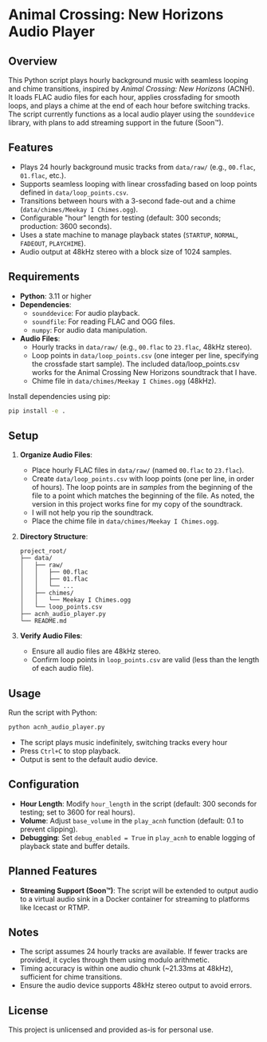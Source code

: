 # Animal Crossing: New Horizons Audio Player

## Overview

This Python script plays hourly background music with seamless looping and chime transitions, 
inspired by *Animal Crossing: New Horizons* (ACNH). It loads FLAC audio files for each hour, 
applies crossfading for smooth loops, and plays a chime at the end of each hour before 
switching tracks. The script currently functions as a local audio player using the 
`sounddevice` library, with plans to add streaming support in the future (Soon™).

## Features

- Plays 24 hourly background music tracks from `data/raw/` (e.g., `00.flac`, `01.flac`, etc.).
- Supports seamless looping with linear crossfading based on loop points defined in `data/loop_points.csv`.
- Transitions between hours with a 3-second fade-out and a chime (`data/chimes/Meekay I Chimes.ogg`).
- Configurable "hour" length for testing (default: 300 seconds; production: 3600 seconds).
- Uses a state machine to manage playback states (`STARTUP`, `NORMAL`, `FADEOUT`, `PLAYCHIME`).
- Audio output at 48kHz stereo with a block size of 1024 samples.

## Requirements

- **Python**: 3.11 or higher
- **Dependencies**:
  - `sounddevice`: For audio playback.
  - `soundfile`: For reading FLAC and OGG files.
  - `numpy`: For audio data manipulation.
- **Audio Files**:
  - Hourly tracks in `data/raw/` (e.g., `00.flac` to `23.flac`, 48kHz stereo).
  - Loop points in `data/loop_points.csv` (one integer per line, specifying the crossfade start sample).
    The included data/loop_points.csv works for the Animal Crossing New Horizons soundtrack that I have.
  - Chime file in `data/chimes/Meekay I Chimes.ogg` (48kHz).

Install dependencies using pip:
```bash
pip install -e .
```

## Setup

1. **Organize Audio Files**:
   - Place hourly FLAC files in `data/raw/` (named `00.flac` to `23.flac`).
   - Create `data/loop_points.csv` with loop points (one per line, in order of hours). The loop points are
     in *samples* from the beginning of the file to a point which matches the beginning of the file.
     As noted, the version in this project works fine for my copy of the soundtrack.
   - I will not help you rip the soundtrack.
   - Place the chime file in `data/chimes/Meekay I Chimes.ogg`.

2. **Directory Structure**:
   ```
   project_root/
   ├── data/
   │   ├── raw/
   │   │   ├── 00.flac
   │   │   ├── 01.flac
   │   │   └── ...
   │   ├── chimes/
   │   │   └── Meekay I Chimes.ogg
   │   └── loop_points.csv
   ├── acnh_audio_player.py
   └── README.md
   ```

3. **Verify Audio Files**:
   - Ensure all audio files are 48kHz stereo.
   - Confirm loop points in `loop_points.csv` are valid (less than the length of each audio file).

## Usage

Run the script with Python:
```bash
python acnh_audio_player.py
```

- The script plays music indefinitely, switching tracks every hour
- Press `Ctrl+C` to stop playback.
- Output is sent to the default audio device.

## Configuration

- **Hour Length**: Modify `hour_length` in the script (default: 300 seconds for testing; set to 3600 for real hours).
- **Volume**: Adjust `base_volume` in the `play_acnh` function (default: 0.1 to prevent clipping).
- **Debugging**: Set `debug_enabled = True` in `play_acnh` to enable logging of playback state and buffer details.

## Planned Features

- **Streaming Support (Soon™)**: The script will be extended to output audio to a virtual audio sink in a Docker container for streaming to platforms like Icecast or RTMP.

## Notes

- The script assumes 24 hourly tracks are available. If fewer tracks are provided, it cycles through them using modulo arithmetic.
- Timing accuracy is within one audio chunk (~21.33ms at 48kHz), sufficient for chime transitions.
- Ensure the audio device supports 48kHz stereo output to avoid errors.

## License

This project is unlicensed and provided as-is for personal use.
